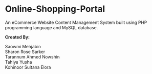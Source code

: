 # Online-Shopping-Portal

An eCommerce Website Content Management System built using PHP programming language and MySQL database.

**Created By:** 


Saowmi Mehjabin  
Sharon Rose Sarker  
Tarannum Ahmed Nowshin  
Tahiya Yusha  
Kohinoor Sultana Elora
